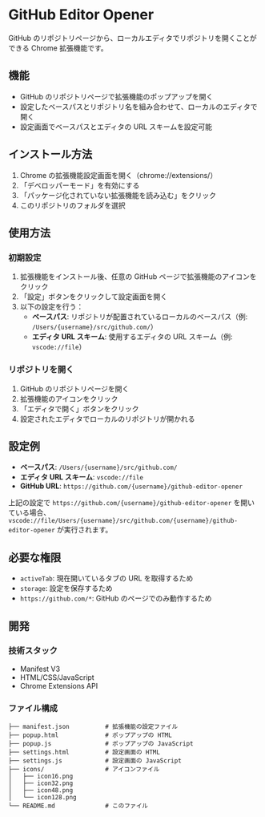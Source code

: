 # GitHub Editor Opener

GitHub のリポジトリページから、ローカルエディタでリポジトリを開くことができる Chrome 拡張機能です。

## 機能

- GitHub のリポジトリページで拡張機能のポップアップを開く
- 設定したベースパスとリポジトリ名を組み合わせて、ローカルのエディタで開く
- 設定画面でベースパスとエディタの URL スキームを設定可能

## インストール方法

1. Chrome の拡張機能設定画面を開く（chrome://extensions/）
2. 「デベロッパーモード」を有効にする
3. 「パッケージ化されていない拡張機能を読み込む」をクリック
4. このリポジトリのフォルダを選択

## 使用方法

### 初期設定

1. 拡張機能をインストール後、任意の GitHub ページで拡張機能のアイコンをクリック
2. 「設定」ボタンをクリックして設定画面を開く
3. 以下の設定を行う：
   - **ベースパス**: リポジトリが配置されているローカルのベースパス（例: `/Users/{username}/src/github.com/`）
   - **エディタ URL スキーム**: 使用するエディタの URL スキーム（例: `vscode://file`）

### リポジトリを開く

1. GitHub のリポジトリページを開く
2. 拡張機能のアイコンをクリック
3. 「エディタで開く」ボタンをクリック
4. 設定されたエディタでローカルのリポジトリが開かれる

## 設定例

- **ベースパス**: `/Users/{username}/src/github.com/`
- **エディタ URL スキーム**: `vscode://file`
- **GitHub URL**: `https://github.com/{username}/github-editor-opener`

上記の設定で `https://github.com/{username}/github-editor-opener` を開いている場合、  
`vscode://file/Users/{username}/src/github.com/{username}/github-editor-opener` が実行されます。

## 必要な権限

- `activeTab`: 現在開いているタブの URL を取得するため
- `storage`: 設定を保存するため
- `https://github.com/*`: GitHub のページでのみ動作するため

## 開発

### 技術スタック

- Manifest V3
- HTML/CSS/JavaScript
- Chrome Extensions API

### ファイル構成

```
├── manifest.json          # 拡張機能の設定ファイル
├── popup.html             # ポップアップの HTML
├── popup.js               # ポップアップの JavaScript
├── settings.html          # 設定画面の HTML
├── settings.js            # 設定画面の JavaScript
├── icons/                 # アイコンファイル
│   ├── icon16.png
│   ├── icon32.png
│   ├── icon48.png
│   └── icon128.png
└── README.md              # このファイル
```
